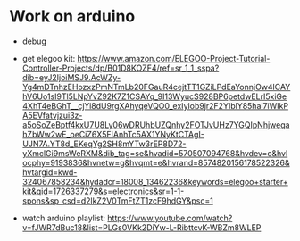 # Work on arduino
- debug
- get elegoo kit: https://www.amazon.com/ELEGOO-Project-Tutorial-Controller-Projects/dp/B01D8KOZF4/ref=sr_1_1_sspa?dib=eyJ2IjoiMSJ9.AcWZy-Yg4mDTnhzEHozxzPmNTmLb20FGauR4cejtTT1GZiLPdEaYonnjOw4lCAYhV6Uo1sI9Tl5LNpYvZ92K7Z1CSAYq_9I13WyucS928BP6petdwELrI5xiGe4XhT4eBGhT__cjYi8dU9rgXAhyqeVQO0_exIylob9jr2F2YIblY85hai7iWIkPA5EVfatvjzui3z-a5oSoZeBptf4kxU7U8Ly06wDRUhbUZQnhy2FOTJvUHz7YGQIpNhjweqahZbWw2wE_oeCiZ6X5FIAnhTc5AX1YNyKtCTAgI-UJN7A.YT8d_EKeqYg2SH8mYTw3rEP8D72-yXmclGi9msWeRXM&dib_tag=se&hvadid=570507094768&hvdev=c&hvlocphy=9193836&hvnetw=g&hvqmt=e&hvrand=8574820156178522326&hvtargid=kwd-324067858234&hydadcr=18008_13462236&keywords=elegoo+starter+kit&qid=1726337279&s=electronics&sr=1-1-spons&sp_csd=d2lkZ2V0TmFtZT1zcF9hdGY&psc=1

- watch arduino playlist: https://www.youtube.com/watch?v=fJWR7dBuc18&list=PLGs0VKk2DiYw-L-RibttcvK-WBZm8WLEP 
